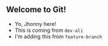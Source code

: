 ## Welcome to Git!

- Yo, Jhonny here!
- This is coming from `dev-ali`
- I'm adding this from `feature-branch`